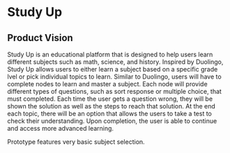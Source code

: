 # Study Up

## Product Vision
Study Up is an educational platform that is designed to help users learn different subjects such as math, science, and history. Inspired by Duolingo, Study Up allows users to either learn a subject based on a specific grade lvel or pick individual topics to learn.
Similar to Duolingo, users will have to complete nodes to learn and master a subject. Each node will provide different types of questions, such as sort response or multiple choice, that must completed. Each time the user gets a question wrong, they will be shown the solution as well as the steps to reach that solution. At the end each topic, there will be an option that allows the users to take a test to check their understanding. Upon completion, the user is able to continue and access more advanced learning.

Prototype features very basic subject selection.

